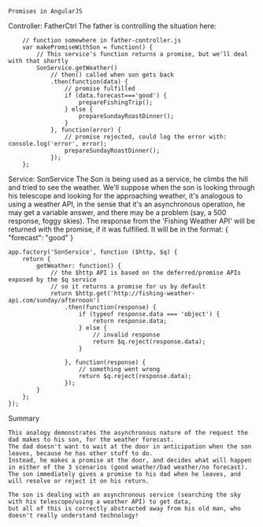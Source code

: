     Promises in AngularJS

Controller: FatherCtrl
The father is controlling the situation here:

        // function somewhere in father-controller.js
        var makePromiseWithSon = function() {
            // This service's function returns a promise, but we'll deal with that shortly
            SonService.getWeather()
                // then() called when son gets back
                .then(function(data) {
                    // promise fulfilled
                    if (data.forecast==='good') {
                        prepareFishingTrip();
                    } else {
                        prepareSundayRoastDinner();
                    }
                }, function(error) {
                    // promise rejected, could log the error with: console.log('error', error);
                    prepareSundayRoastDinner();
                });
        };
    

Service: SonService
The Son is being used as a service, he climbs the hill and tried to see the weather.
We'll suppose when the son is looking through his telescope and looking for the approaching weather, it's analogous to using a weather API,
in the sense that it's an asynchronous operation, he may get a variable answer, and there may be a problem (say, a 500 response, foggy skies).
The response from the 'Fishing Weather API' will be returned with the promise, if it was fulfilled. It will be in the format: { "forecast": "good" }

    app.factory('SonService', function ($http, $q) {
        return {
            getWeather: function() {
                // the $http API is based on the deferred/promise APIs exposed by the $q service
                // so it returns a promise for us by default
                return $http.get('http://fishing-weather-api.com/sunday/afternoon')
                    .then(function(response) {
                        if (typeof response.data === 'object') {
                            return response.data;
                        } else {
                            // invalid response
                            return $q.reject(response.data);
                        }

                    }, function(response) {
                        // something went wrong
                        return $q.reject(response.data);
                    });
            }
        };
    });
    

Summary

    This analogy demonstrates the asynchronous nature of the request the dad makes to his son, for the weather forecast.
    The dad doesn't want to wait at the door in anticipation when the son leaves, because he has other stuff to do.
    Instead, he makes a promise at the door, and decides what will happen in either of the 3 scenarios (good weather/bad weather/no forecast).
    The son immediately gives a promise to his dad when he leaves, and will resolve or reject it on his return.
    
    The son is dealing with an asynchronous service (searching the sky with his telescope/using a weather API) to get data,
    but all of this is correctly abstracted away from his old man, who doesn't really understand technology!
